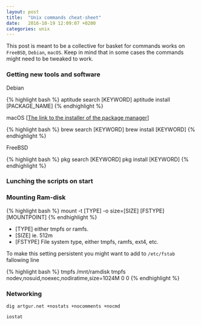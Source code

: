 ```yaml
---
layout: post
title:  "Unix commands cheat-sheet"
date:   2016-10-19 12:09:07 +0200
categories: unix
---
```


This post is meant to be a collective for basket for commands works on `FreeBSD`, `Debian`, `macOS`. Keep in mind that in some cases the commands might need to be tweaked to work.

### Getting new tools and software

Debian

{% highlight bash %}
aptitude search [KEYWORD]
aptitude install [PACKAGE_NAME]
{% endhighlight %}

macOS \[[The link to the installer of the package manager](http://brew.sh/index_pl.html)\]

{% highlight bash %}
brew search [KEYWORD]
brew install [KEYWORD]
{% endhighlight %}

FreeBSD

{% highlight bash %}
pkg search [KEYWORD]
pkg install [KEYWORD]
{% endhighlight %}

### Lunching the scripts on start

### Mounting Ram-disk 

{% highlight bash %}
mount -t [TYPE] -o size=[SIZE] [FSTYPE] [MOUNTPOINT]
{% endhighlight %}

* [TYPE] either tmpfs or ramfs.
* [SIZE] ie. 512m
* [FSTYPE] File system type, either tmpfs, ramfs, ext4, etc.

To make this setting persistent you might want to add to `/etc/fstab` fallowing line

{% highlight bash %}
tmpfs       /mnt/ramdisk tmpfs   nodev,nosuid,noexec,nodiratime,size=1024M   0 0
{% endhighlight %}


###  Networking
`dig artgur.net +nostats +nocomments +nocmd`

`iostat`
